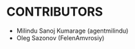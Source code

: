 CONTRIBUTORS
============

 - Milindu Sanoj Kumarage (agentmilindu)
 - Oleg Sazonov (FelenAmvrosiy)
